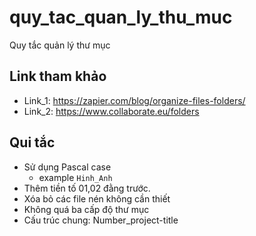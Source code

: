 # quy_tac_quan_ly_thu_muc
Quy tắc quản lý thư mục

## Link tham khảo
- Link_1: <https://zapier.com/blog/organize-files-folders/>
- Link_2: <https://www.collaborate.eu/folders>
## Qui tắc
- Sử dụng Pascal case
  - example `Hinh_Anh`
- Thêm tiền tố 01,02 đằng trước.
- Xóa bỏ các file nén không cần thiết
- Không quá ba cấp độ thư mục
- Cấu trúc chung: Number_project-title
